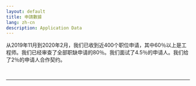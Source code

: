 ```yaml
---
layout: default
title: 申請數據
lang: zh-cn
description: Application Data
---
```




从2019年11月到2020年2月，我们已收到近400个职位申请，其中60％以上是工程师。我们已经审查了全部职缺申请的80％。我们面试了4.5％的申请人。我们给了2％的申请人合作契约。

<br>

---

<br>

